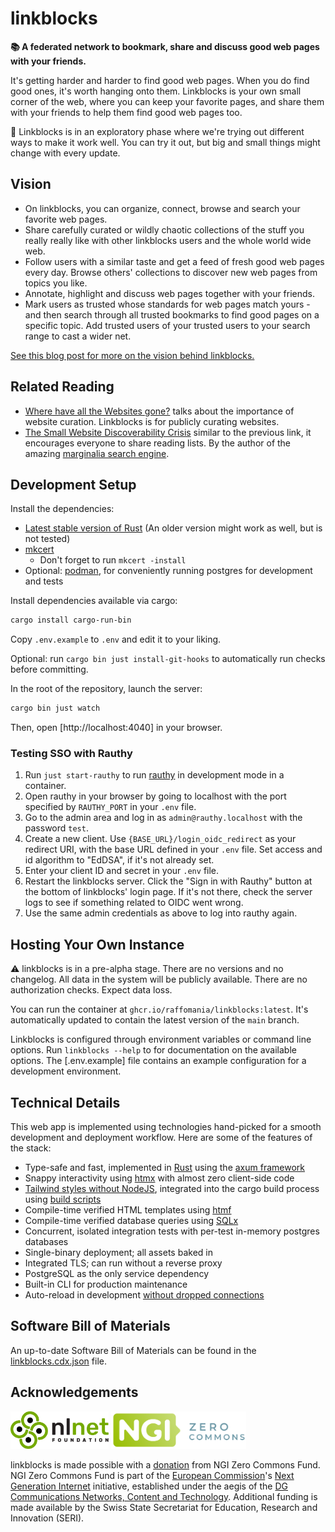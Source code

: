 # linkblocks

**📚 A federated network to bookmark, share and discuss good web pages with your friends.**

It's getting harder and harder to find good web pages. When you do find good ones, it's worth hanging onto them. Linkblocks is your own small corner of the web, where you can keep your favorite pages, and share them with your friends to help them find good web pages too.

🔭 Linkblocks is in an exploratory phase where we're trying out different ways to make it work well. You can try it out, but big and small things might change with every update.

## Vision

- On linkblocks, you can organize, connect, browse and search your favorite web pages.
- Share carefully curated or wildly chaotic collections of the stuff you really really like with other linkblocks users and the whole world wide web.
- Follow users with a similar taste and get a feed of fresh good web pages every day. Browse others' collections to discover new web pages from topics you like.
- Annotate, highlight and discuss web pages together with your friends.
- Mark users as trusted whose standards for web pages match yours - and then search through all trusted bookmarks to find good pages on a specific topic. Add trusted users of your trusted users to your search range to cast a wider net.

[See this blog post for more on the vision behind linkblocks.](https://www.rafa.ee/articles/introducing-linkblocks-federated-bookmark-manager/)

## Related Reading

- [Where have all the Websites gone?](https://www.fromjason.xyz/p/notebook/where-have-all-the-websites-gone/) talks about the importance of website curation. Linkblocks is for publicly curating websites.
- [The Small Website Discoverability Crisis](https://www.marginalia.nu/log/19-website-discoverability-crisis/) similar to the previous link, it encourages everyone to share reading lists. By the author of the amazing [marginalia search engine](https://search.marginalia.nu/).

## Development Setup

Install the dependencies:

- [Latest stable version of Rust](https://www.rust-lang.org/learn/get-started) (An older version might work as well, but is not tested)
- [mkcert](https://github.com/FiloSottile/mkcert#installation)
  - Don't forget to run `mkcert -install`
- Optional: [podman](http://podman.io/docs/installation), for conveniently running postgres for development and tests

Install dependencies available via cargo:

```sh
cargo install cargo-run-bin
```

Copy `.env.example` to `.env` and edit it to your liking.

Optional: run `cargo bin just install-git-hooks` to automatically run checks before committing.

In the root of the repository, launch the server:

```sh
cargo bin just watch
```

Then, open [http://localhost:4040] in your browser.

### Testing SSO with Rauthy

1. Run `just start-rauthy` to run [rauthy](https://github.com/sebadob/rauthy) in development mode in a container.
1. Open rauthy in your browser by going to localhost with the port specified by `RAUTHY_PORT` in your `.env` file.
1. Go to the admin area and log in as `admin@rauthy.localhost` with the password `test`.
1. Create a new client. Use `{BASE_URL}/login_oidc_redirect` as your redirect URI, with the base URL defined in your `.env` file. Set access and id algorithm to "EdDSA", if it's not already set.
1. Enter your client ID and secret in your `.env` file.
1. Restart the linkblocks server. Click the  "Sign in with Rauthy" button at the bottom of linkblocks' login page. If it's not there, check the server logs to see if something related to OIDC went wrong.
1. Use the same admin credentials as above to log into rauthy again.

## Hosting Your Own Instance

⚠️ linkblocks is in a pre-alpha stage. There are no versions and no changelog. All data in the system will be publicly available. There are no authorization checks. Expect data loss.

You can run the container at `ghcr.io/raffomania/linkblocks:latest`. It's automatically updated to contain the latest version of the `main` branch.

Linkblocks is configured through environment variables or command line options.
Run `linkblocks --help` to for documentation on the available options.
The [.env.example] file contains an example configuration for a development environment.

## Technical Details

This web app is implemented using technologies hand-picked for a smooth development and deployment workflow. Here are some of the features of the stack:

- Type-safe and fast, implemented in [Rust](https://www.rust-lang.org/) using the [axum framework](https://github.com/tokio-rs/axum)
- Snappy interactivity using [htmx](https://htmx.org/) with almost zero client-side code
- [Tailwind styles without NodeJS](https://github.com/pintariching/railwind), integrated into the cargo build process using [build scripts](https://doc.rust-lang.org/cargo/reference/build-scripts.html)
- Compile-time verified HTML templates using [htmf](https://github.com/raffomania/htmf)
- Compile-time verified database queries using [SQLx](https://github.com/launchbadge/sqlx)
- Concurrent, isolated integration tests with per-test in-memory postgres databases
- Single-binary deployment; all assets baked in
- Integrated TLS; can run without a reverse proxy
- PostgreSQL as the only service dependency
- Built-in CLI for production maintenance
- Auto-reload in development [without dropped connections](https://github.com/mitsuhiko/listenfd)

## Software Bill of Materials

An up-to-date Software Bill of Materials can be found in the [linkblocks.cdx.json](linkblocks.cdx.json) file.

## Acknowledgements

<img src="doc/nlnet.svg?raw=true" alt="NLnet logo" height="60em"> <img src="doc/ngi_zero.svg?raw=true" alt="NGI Zero Commons logo" height="60em">

linkblocks is made possible with a [donation](https://nlnet.nl/commonsfund/acknowledgement.pdf) from NGI Zero Commons Fund.
NGI Zero Commons Fund is part of the [European Commission](https://ec.europa.eu/)'s [Next Generation Internet](https://ngi.eu/) initiative, established under the aegis of the [DG Communications Networks, Content and Technology](https://ec.europa.eu/info/departments/communications-networks-content-and-technology_en).
Additional funding is made available by the Swiss State Secretariat for Education, Research and Innovation (SERI).
